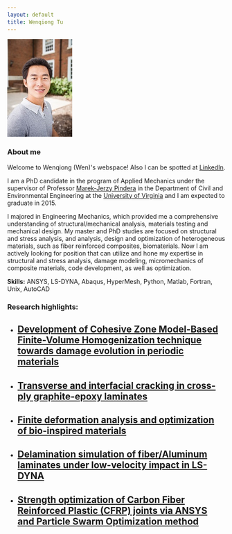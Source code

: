 ```yaml
---
layout: default
title: Wenqiong Tu
---
```

![My personal photo](/assets/personalPhoto.jpg)

### About me

Welcome to Wenqiong (Wen)'s webspace! Also I can be spotted at [LinkedIn](https://www.linkedin.com/in/wenqiong).

I am a PhD candidate in the program of Applied Mechanics under the supervisor of Professor [Marek-Jerzy Pindera](http://cee.virginia.edu/marekjerzypindera/) in the Department of Civil and Environmental Engineering at the [University of Virginia](http://www.virginia.edu/) and I am expected to graduate in 2015.


I majored in Engineering Mechanics, which provided me a comprehensive understanding of structural/mechanical analysis, materials testing and mechanical design. My master and PhD studies are focused on structural and stress analysis, and analysis, design and optimization of heterogeneous materials, such as fiber reinforced composites, biomaterials. Now I am actively looking for position that can utilize and hone my expertise in structural and stress analysis, damage modeling, micromechanics of composite materials, code development, as well as optimization.

**Skills:** ANSYS, LS-DYNA, Abaqus, HyperMesh, Python, Matlab, Fortran, Unix, AutoCAD 

### Research highlights:

* ## [Development of Cohesive Zone Model-Based Finite-Volume Homogenization technique towards damage evolution in periodic materials](/sic_ti.html) 

* ## [Transverse and interfacial cracking in cross-ply graphite-epoxy laminates](/laminateDamage.html) 

* ## [Finite deformation analysis and optimization of bio‐inspired materials](/bioTissue.html) 

* ## [Delamination simulation of fiber/Aluminum laminates under low-velocity impact in LS-DYNA](/dynaImpact.html)

* ## [Strength optimization of Carbon Fiber Reinforced Plastic (CFRP) joints via ANSYS and Particle Swarm Optimization method ](/strengthOptimization.html)

<!---
<div>
<iframe width="420" height="315" src="https://www.youtube.com/embed/EgVJ0brxqVM" frameborder="0" allowfullscreen></iframe>
</div>
-->


